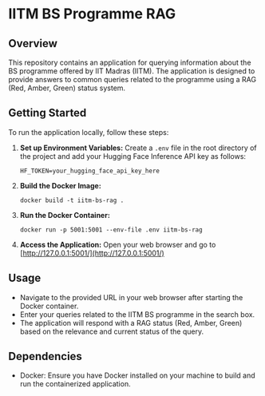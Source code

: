 # IITM BS Programme RAG

## Overview
This repository contains an application for querying information about the BS programme offered by IIT Madras (IITM). The application is designed to provide answers to common queries related to the programme using a RAG (Red, Amber, Green) status system.

## Getting Started
To run the application locally, follow these steps:

1. **Set up Environment Variables:**
   Create a `.env` file in the root directory of the project and add your Hugging Face Inference API key as follows:
   ```
   HF_TOKEN=your_hugging_face_api_key_here
   ```

2. **Build the Docker Image:**
   ```
   docker build -t iitm-bs-rag .
   ```

3. **Run the Docker Container:**
   ```
   docker run -p 5001:5001 --env-file .env iitm-bs-rag
   ```

4. **Access the Application:**
   Open your web browser and go to [http://127.0.0.1:5001/](http://127.0.0.1:5001/)

## Usage
- Navigate to the provided URL in your web browser after starting the Docker container.
- Enter your queries related to the IITM BS programme in the search box.
- The application will respond with a RAG status (Red, Amber, Green) based on the relevance and current status of the query.

## Dependencies
- Docker: Ensure you have Docker installed on your machine to build and run the containerized application.